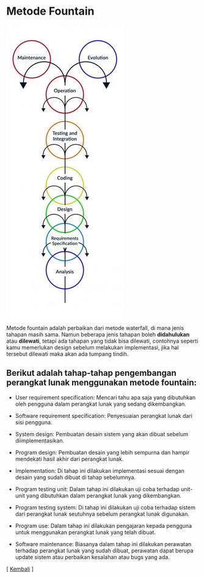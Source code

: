 # Metode Fountain

![02-fountain](/images/02-fountain.jpg)

Metode fountain adalah perbaikan dari metode waterfall, di mana jenis tahapan masih sama. Namun beberapa jenis tahapan boleh **didahulukan** atau **dilewati**, tetapi ada tahapan yang tidak bisa dilewati, contohnya seperti kamu memerlukan design sebelum melakukan implementasi, jika hal tersebut dilewati maka akan ada tumpang tindih.

## Berikut adalah tahap-tahap pengembangan perangkat lunak menggunakan metode fountain:

* User requirement specification: 
Mencari tahu apa saja yang dibutuhkan oleh pengguna dalam perangkat lunak yang sedang dikembangkan.

* Software requirement specification: 
Penyesuaian perangkat lunak dari sisi pengguna.

* System design: 
Pembuatan desain sistem yang akan dibuat sebelum diimplementasikan.

* Program design: 
Pembuatan desain yang lebih sempurna dan hampir mendekati hasil akhir dari perangkat lunak.

* Implementation: 
Di tahap ini dilakukan implementasi sesuai dengan desain yang sudah dibuat di tahap sebelumnya.

* Program testing unit: 
Dalam tahap ini dilakukan uji coba terhadap unit-unit yang dibutuhkan dalam perangkat lunak yang dikembangkan.

* Program testing system: 
Di tahap ini dilakukan uji coba terhadap sistem dari perangkat lunak seutuhnya sebelum perangkat lunak digunakan.

* Program use: 
Dalam tahap ini dilakukan pengajaran kepada pengguna untuk menggunakan perangkat lunak yang telah dibuat.

* Software maintenance: 
Biasanya dalam tahap ini dilakukan perawatan terhadap perangkat lunak yang sudah dibuat, perawatan dapat berupa update sistem atau perbaikan kesalahan atau bugs yang ada.

[ [Kembali](README.md) ]